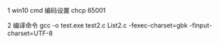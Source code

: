 1 win10 cmd 编码设置 chcp 65001

2 编译命令
gcc -o test.exe test2.c List2.c -fexec-charset=gbk -finput-charset=UTF-8

